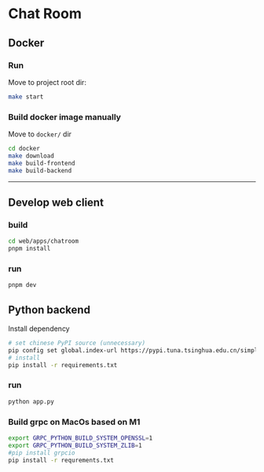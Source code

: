# Chat Room

## Docker
### Run
Move to project root dir:
```bash
make start
```

### Build docker image manually
Move to `docker/` dir
```bash
cd docker
make download
make build-frontend
make build-backend
```

---

## Develop web client
### build
```bash
cd web/apps/chatroom
pnpm install 
```

### run
```bash
pnpm dev 
```

## Python backend
Install dependency
```bash
# set chinese PyPI source (unnecessary)
pip config set global.index-url https://pypi.tuna.tsinghua.edu.cn/simple/
# install
pip install -r requirements.txt
```
### run
```bash
python app.py
```

### Build grpc on MacOs based on M1
```bash
export GRPC_PYTHON_BUILD_SYSTEM_OPENSSL=1
export GRPC_PYTHON_BUILD_SYSTEM_ZLIB=1
#pip install grpcio
pip install -r requrements.txt
```

